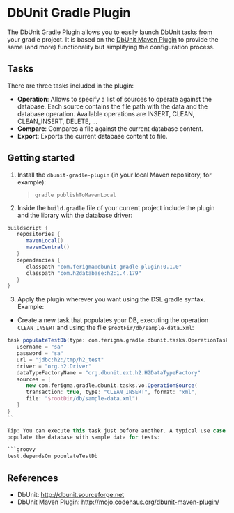 # DbUnit Gradle Plugin

The DbUnit Gradle Plugin allows you to easily launch [DbUnit](http://dbunit.sourceforge.net) tasks from your gradle project. It is based on the
[DbUnit Maven Plugin](http://mojo.codehaus.org/dbunit-maven-plugin/) to provide
the same (and more) functionality but simplifying the configuration process.

## Tasks

There are three tasks included in the plugin:

- **Operation**: Allows to specify a list of sources to operate against the database. Each source contains the file path with the data and the database operation. Available operations are INSERT, CLEAN, CLEAN_INSERT, DELETE, ...
- **Compare**: Compares a file against the current database content.  
- **Export**: Exports the current database content to file.

## Getting started

1. Install the `dbunit-gradle-plugin` (in your local Maven repository, for example):
	> `gradle publishToMavenLocal`
2. Inside the `build.gradle` file of your current project include the plugin 
and the library with the database driver:

```groovy
buildscript {
   repositories {
      mavenLocal()
      mavenCentral()
   }
   dependencies {
      classpath "com.ferigma:dbunit-gradle-plugin:0.1.0"
      classpath "com.h2database:h2:1.4.179"
   }
}
```

3. Apply the plugin wherever you want using the DSL gradle syntax. Example:

- Create a new task that populates your DB, executing the operation `CLEAN_INSERT` and using the file `$rootFir/db/sample-data.xml`:

```groovy
task populateTestDb(type: com.ferigma.gradle.dbunit.tasks.OperationTask) {
   username = "sa"
   password = "sa"
   url = "jdbc:h2:/tmp/h2_test"
   driver = "org.h2.Driver"
   dataTypeFactoryName = "org.dbunit.ext.h2.H2DataTypeFactory"
   sources = [
      new com.ferigma.gradle.dbunit.tasks.vo.OperationSource(
      transaction: true, type: "CLEAN_INSERT", format: "xml",
      file: "$rootDir/db/sample-data.xml")
   ]
}
``

Tip: You can execute this task just before another. A typical use case is to 
populate the database with sample data for tests:

```groovy
test.dependsOn populateTestDb
``` 

## References
- DbUnit: http://dbunit.sourceforge.net
- DbUnit Maven Plugin: http://mojo.codehaus.org/dbunit-maven-plugin/  
